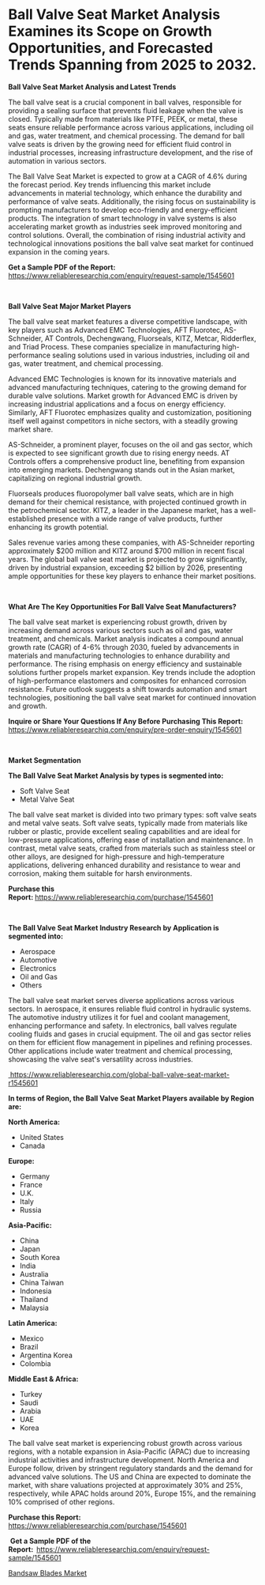 <p><h1>Ball Valve Seat Market Analysis Examines its Scope on Growth Opportunities, and Forecasted Trends Spanning from 2025 to 2032.</h1></p><p><strong>Ball Valve Seat Market Analysis and Latest Trends</strong></p>
<p><p>The ball valve seat is a crucial component in ball valves, responsible for providing a sealing surface that prevents fluid leakage when the valve is closed. Typically made from materials like PTFE, PEEK, or metal, these seats ensure reliable performance across various applications, including oil and gas, water treatment, and chemical processing. The demand for ball valve seats is driven by the growing need for efficient fluid control in industrial processes, increasing infrastructure development, and the rise of automation in various sectors.</p><p>The Ball Valve Seat Market is expected to grow at a CAGR of 4.6% during the forecast period. Key trends influencing this market include advancements in material technology, which enhance the durability and performance of valve seats. Additionally, the rising focus on sustainability is prompting manufacturers to develop eco-friendly and energy-efficient products. The integration of smart technology in valve systems is also accelerating market growth as industries seek improved monitoring and control solutions. Overall, the combination of rising industrial activity and technological innovations positions the ball valve seat market for continued expansion in the coming years.</p></p>
<p><strong>Get a Sample PDF of the Report:&nbsp;</strong> <a href="https://www.reliableresearchiq.com/enquiry/request-sample/1545601?utm_campaign=2444&utm_medium=2&utm_source=Github&utm_content=ia&utm_term=17022025&utm_id=ball-valve-seat">https://www.reliableresearchiq.com/enquiry/request-sample/1545601</a></p>
<p>&nbsp;</p>
<p><strong>Ball Valve Seat Major Market Players</strong></p>
<p><p>The ball valve seat market features a diverse competitive landscape, with key players such as Advanced EMC Technologies, AFT Fluorotec, AS-Schneider, AT Controls, Dechengwang, Fluorseals, KITZ, Metcar, Ridderflex, and Triad Process. These companies specialize in manufacturing high-performance sealing solutions used in various industries, including oil and gas, water treatment, and chemical processing.</p><p>Advanced EMC Technologies is known for its innovative materials and advanced manufacturing techniques, catering to the growing demand for durable valve solutions. Market growth for Advanced EMC is driven by increasing industrial applications and a focus on energy efficiency. Similarly, AFT Fluorotec emphasizes quality and customization, positioning itself well against competitors in niche sectors, with a steadily growing market share.</p><p>AS-Schneider, a prominent player, focuses on the oil and gas sector, which is expected to see significant growth due to rising energy needs. AT Controls offers a comprehensive product line, benefiting from expansion into emerging markets. Dechengwang stands out in the Asian market, capitalizing on regional industrial growth.</p><p>Fluorseals produces fluoropolymer ball valve seats, which are in high demand for their chemical resistance, with projected continued growth in the petrochemical sector. KITZ, a leader in the Japanese market, has a well-established presence with a wide range of valve products, further enhancing its growth potential.</p><p>Sales revenue varies among these companies, with AS-Schneider reporting approximately $200 million and KITZ around $700 million in recent fiscal years. The global ball valve seat market is projected to grow significantly, driven by industrial expansion, exceeding $2 billion by 2026, presenting ample opportunities for these key players to enhance their market positions.</p></p>
<p>&nbsp;</p>
<p><strong>What Are The Key Opportunities For Ball Valve Seat Manufacturers?</strong></p>
<p><p>The ball valve seat market is experiencing robust growth, driven by increasing demand across various sectors such as oil and gas, water treatment, and chemicals. Market analysis indicates a compound annual growth rate (CAGR) of 4-6% through 2030, fueled by advancements in materials and manufacturing technologies to enhance durability and performance. The rising emphasis on energy efficiency and sustainable solutions further propels market expansion. Key trends include the adoption of high-performance elastomers and composites for enhanced corrosion resistance. Future outlook suggests a shift towards automation and smart technologies, positioning the ball valve seat market for continued innovation and growth.</p></p>
<p><strong>Inquire or Share Your Questions If Any Before Purchasing This Report:</strong> <a href="https://www.reliableresearchiq.com/enquiry/pre-order-enquiry/1545601?utm_campaign=2444&utm_medium=2&utm_source=Github&utm_content=ia&utm_term=17022025&utm_id=ball-valve-seat">https://www.reliableresearchiq.com/enquiry/pre-order-enquiry/1545601</a></p>
<p>&nbsp;</p>
<p><strong>Market Segmentation</strong></p>
<p><strong>The Ball Valve Seat Market Analysis by types is segmented into:</strong></p>
<p><ul><li>Soft Valve Seat</li><li>Metal Valve Seat</li></ul></p>
<p><p>The ball valve seat market is divided into two primary types: soft valve seats and metal valve seats. Soft valve seats, typically made from materials like rubber or plastic, provide excellent sealing capabilities and are ideal for low-pressure applications, offering ease of installation and maintenance. In contrast, metal valve seats, crafted from materials such as stainless steel or other alloys, are designed for high-pressure and high-temperature applications, delivering enhanced durability and resistance to wear and corrosion, making them suitable for harsh environments.</p></p>
<p><strong>Purchase this Report:&nbsp;</strong><a href="https://www.reliableresearchiq.com/purchase/1545601?utm_campaign=2444&utm_medium=2&utm_source=Github&utm_content=ia&utm_term=17022025&utm_id=ball-valve-seat">https://www.reliableresearchiq.com/purchase/1545601</a></p>
<p>&nbsp;</p>
<p><strong>The Ball Valve Seat Market Industry Research by Application is segmented into:</strong></p>
<p><ul><li>Aerospace</li><li>Automotive</li><li>Electronics</li><li>Oil and Gas</li><li>Others</li></ul></p>
<p><p>The ball valve seat market serves diverse applications across various sectors. In aerospace, it ensures reliable fluid control in hydraulic systems. The automotive industry utilizes it for fuel and coolant management, enhancing performance and safety. In electronics, ball valves regulate cooling fluids and gases in crucial equipment. The oil and gas sector relies on them for efficient flow management in pipelines and refining processes. Other applications include water treatment and chemical processing, showcasing the valve seat's versatility across industries.</p></p>
<p><a href="https://www.reliableresearchiq.com/global-ball-valve-seat-market-r1545601?utm_campaign=2444&utm_medium=2&utm_source=Github&utm_content=ia&utm_term=17022025&utm_id=ball-valve-seat">&nbsp;https://www.reliableresearchiq.com/global-ball-valve-seat-market-r1545601</a></p>
<p><strong>In terms of Region, the Ball Valve Seat Market Players available by Region are:</strong></p>
<p>
    <p> <strong> North America: </strong>
        <ul>
            <li>United States</li>
            <li>Canada</li>
        </ul>
        </p> 
    <p> <strong> Europe: </strong>
        <ul>
            <li>Germany</li>
            <li>France</li>
            <li>U.K.</li>
            <li>Italy</li>
            <li>Russia</li>
        </ul>
        </p> 
    <p> <strong> Asia-Pacific: </strong>
        <ul>
            <li>China</li>
            <li>Japan</li>
            <li>South Korea</li>
            <li>India</li>
            <li>Australia</li>
            <li>China Taiwan</li>
            <li>Indonesia</li>
            <li>Thailand</li>
            <li>Malaysia</li>
        </ul>
        </p> 
    <p> <strong> Latin America: </strong>
        <ul>
            <li>Mexico</li>
            <li>Brazil</li>
            <li>Argentina Korea</li>
            <li>Colombia</li>
        </ul>
        </p> 
    <p> <strong> Middle East & Africa: </strong>
        <ul>
            <li>Turkey</li>
            <li>Saudi</li>
            <li>Arabia</li>
            <li>UAE</li>
            <li>Korea</li>
        </ul>
    </p>
    </p>
<p><p>The ball valve seat market is experiencing robust growth across various regions, with a notable expansion in Asia-Pacific (APAC) due to increasing industrial activities and infrastructure development. North America and Europe follow, driven by stringent regulatory standards and the demand for advanced valve solutions. The US and China are expected to dominate the market, with share valuations projected at approximately 30% and 25%, respectively, while APAC holds around 20%, Europe 15%, and the remaining 10% comprised of other regions.</p></p>
<p><strong>Purchase this Report: </strong><a href="https://www.reliableresearchiq.com/purchase/1545601?utm_campaign=2444&utm_medium=2&utm_source=Github&utm_content=ia&utm_term=17022025&utm_id=ball-valve-seat">https://www.reliableresearchiq.com/purchase/1545601</a></p>
<p>&nbsp;<strong>Get a Sample PDF of the Report:&nbsp;&nbsp;</strong><a href="https://www.reliableresearchiq.com/enquiry/request-sample/1545601?utm_campaign=2444&utm_medium=2&utm_source=Github&utm_content=ia&utm_term=17022025&utm_id=ball-valve-seat">https://www.reliableresearchiq.com/enquiry/request-sample/1545601</a></p>
<p><strong></strong></p>
<p><p><a href="https://github.com/danikabiele541/Market-Research-Report-List-1/blob/main/bandsaw-blades-market.md?utm_campaign=2444&utm_medium=2&utm_source=Github&utm_content=ia&utm_term=17022025&utm_id=ball-valve-seat">Bandsaw Blades Market</a></p></p>